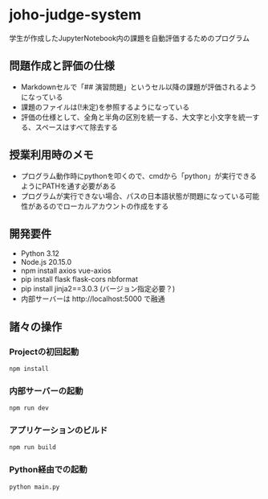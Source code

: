# joho-judge-system

学生が作成したJupyterNotebook内の課題を自動評価するためのプログラム

## 問題作成と評価の仕様

- Markdownセルで「## 演習問題」というセル以降の課題が評価されるようになっている
- 課題のファイルは(!未定)を参照するようになっている
- 評価の仕様として、全角と半角の区別を統一する、大文字と小文字を統一する、スペースはすべて除去する


## 授業利用時のメモ
- プログラム動作時にpythonを叩くので、cmdから「python」が実行できるようにPATHを通す必要がある
- プログラムが実行できない場合、パスの日本語状態が問題になっている可能性があるのでローカルアカウントの作成をする

## 開発要件
- Python 3.12
- Node.js 20.15.0
- npm install axios vue-axios
- pip install flask flask-cors nbformat
- pip install jinja2==3.0.3  (バージョン指定必要？)
- 内部サーバーは http://localhost:5000 で融通


## 諸々の操作

### Projectの初回起動

```sh
npm install
```

### 内部サーバーの起動

```sh
npm run dev
```

### アプリケーションのビルド

```sh
npm run build
```
### Python経由での起動
```
python main.py
```
